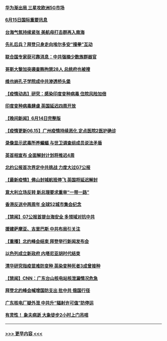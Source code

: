 #### [华为渐出局  三星攻欧洲5G市场](../pages/prog202/a103143205.md?t=06152302) 
#### [6月15日国际重要讯息](../pages/prog202/a103143038.md?t=06152302) 
#### [台海气氛持续紧张 美航母打击群再入南海](../pages/prog202/a103143017.md?t=06152302) 
#### [先礼后兵？拜登只身走向埃尔多安“撞拳”互动](../pages/prog202/a103142878.md?t=06152302) 
#### [联合国专家获可靠消息：中共强摘少数族群器官](../pages/prog202/a103142991.md?t=06152302) 
#### [哥斯大黎加突袭查贿拘禁28人 总统府也被搜](../pages/prog202/a103142945.md?t=06152302) 
#### [维也纳孔子学院成中共渗透桥头堡](../pages/prog202/a103142903.md?t=06152302) 
#### [【疫情动态】研究：感染印度变种病毒 住院风险加倍](../pages/prog202/a103142856.md?t=06152302) 
#### [印度变种病毒肆虐 英国延迟四周开放](../pages/prog202/a103142695.md?t=06152302) 
#### [【晚间新闻】6月14日完整版](../pages/prog202/a103142814.md?t=06152302) 
#### [【疫情更新06.15】广州疫情持续恶化 定点医院2医护确诊](../pages/prog202/a103133785.md?t=06152302) 
#### [录像显示武毒所养蝙蝠 与世卫调查组成员说法矛盾](../pages/prog202/a103142356.md?t=06152302) 
#### [英首相宣布 全面解封计划将推迟4周](../pages/prog202/a103142639.md?t=06152302) 
#### [北约公报首次界定中共挑战 力度大过G7公报](../pages/prog202/a103142671.md?t=06152302) 
#### [【最新疫情】佛山封城航班停飞 英国将延迟解封](../pages/prog202/a103142430.md?t=06152302) 
#### [意大利立场反转 新总理要求重审“一带一路”](../pages/prog202/a103142611.md?t=06152302) 
#### [香港反送中两周年 全球52城市集会纪念](../pages/prog202/a103142582.md?t=06152302) 
#### [【禁闻】G7公报首提台海安全 多领域对抗中共](../pages/prog202/a103142449.md?t=06152302) 
#### [援建萨摩亚、吉里巴斯 中共布局引关注](../pages/prog202/a103142476.md?t=06152302) 
#### [【重播】北约峰会结束 拜登举行新闻发布会](../pages/prog202/a103142526.md?t=06152302) 
#### [以色列成立新政府 内塔尼亚胡时代结束](../pages/prog202/a103142474.md?t=06152302) 
#### [清华研究指疫苗难防变种 英染变种死者3成曾接种](../pages/prog202/a103142418.md?t=06152302) 
#### [【禁闻】CNN：广东台山核电站核泄漏情况危急](../pages/prog202/a103142464.md?t=06152302) 
#### [拜登北约峰会喊增国防支出 批中共 俄国行径](../pages/prog202/a103142421.md?t=06152302) 
#### [广东核电厂疑外泄 中共升“辐射许可值”防停运](../pages/prog202/a103142419.md?t=06152302) 
#### [有灵性！ 象夫病逝 大象徒步2小时上门吊唁](../pages/prog202/a103142151.md?t=06152302) 

----
#### [ >>> 更早内容 <<< ](../indexes/prog202-earlier.md)
